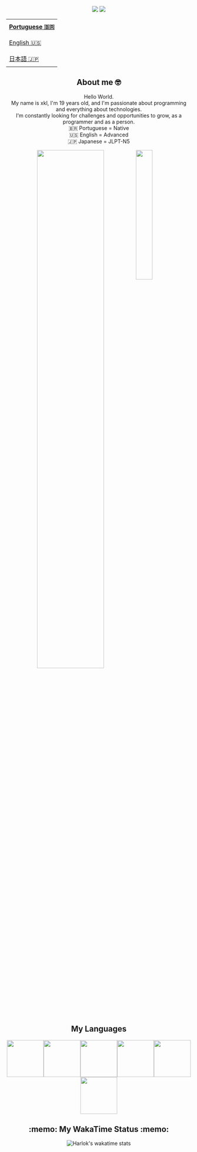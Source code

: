 


<div align="center">  
  <a href = "https://wa.me/5522974055341" target="_blank"><img src="https://img.shields.io/badge/WhatsApp-25D366?style=for-the-badge&logo=whatsapp&logoColor=white" target="_blank"></a>
  <a href="https://www.linkedin.com/in/jos%C3%A9-lucas-souza-b61874218/" target="_blank"><img src="https://img.shields.io/badge/-LinkedIn-%230077B5?style=for-the-badge&logo=linkedin&logoColor=white" target="_blank"></a>
</div>
<div align="center"> 
  <div align="center"> 
  <table align="top">
  <tr>
    <td height="43px">
      <b>
        <a href="README.md">Portuguese 🇧🇷</a>
      </b>
    </td>
  </tr>
  <tr>
    <td height="43px">
      <a href="readme-en.md">English 🇺🇸</a>
    </td>
  </tr>
    <tr>
    <td height="43px">
      <a href="readme-jp.md"> 日本語 🇯🇵</a>
    </td>
  </tr>
</table>
    </div>
  <h2> About me 🤓 </h2>
  
 Hello World. <br> My name is xkl, I'm 19 years old, and I'm passionate about programming and everything about technologies. <br>
  I'm constantly looking for challenges and opportunities to grow, as a programmer and as a person. <br>
    🇧🇷 Portuguese = Native <br> 🇺🇸 English = Advanced <br >🇯🇵 Japanese = JLPT-N5 <br>

</div><p>
  <a href="https://github.com/anuraghazra/github-readme-stats">
  <img align="right" src="https://github-readme-stats.vercel.app/api/top-langs/?username=LuckxSz&langs_count=6&theme=react&layout=donut-vertical" align = "right" width="30%" />
  </a>


</p>
<p align = "center">
  <a href="https://github.com/anuraghazra/github-readme-stats">
  <img src="https://github-readme-stats.vercel.app/api?username=LuckxSz&show_icons=true&theme=react&rank_icon=github"  width="60%" height="60%"  />
  </a>
</p> 

<div align="center">


<h2 align="center"> My Languages </h2>
<p align="center">
  <img src="https://i.giphy.com/media/XAxylRMCdpbEWUAvr8/giphy.webp" width="100"><img src="https://i.giphy.com/media/fsEaZldNC8A1PJ3mwp/giphy.webp" width="100"><img src="https://media3.giphy.com/media/ln7z2eWriiQAllfVcn/200w.webp" width="100"><img src="https://i.giphy.com/media/eNAsjO55tPbgaor7ma/200w.webp" width="100"><img src="https://i.giphy.com/media/KzJkzjggfGN5Py6nkT/200.webp" width="100"><img src="https://i.giphy.com/media/IdyAQJVN2kVPNUrojM/200.webp" width="100">
</p>


<h2 align = "center" > :memo: My WakaTime Status  :memo: </h2>

![Harlok's wakatime stats](https://github-readme-stats.vercel.app/api/wakatime?username=LuckxSz)


</div>
